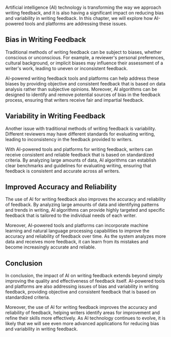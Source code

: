 
Artificial intelligence (AI) technology is transforming the way we approach writing feedback, and it is also having a significant impact on reducing bias and variability in writing feedback. In this chapter, we will explore how AI-powered tools and platforms are addressing these issues.

Bias in Writing Feedback
------------------------

Traditional methods of writing feedback can be subject to biases, whether conscious or unconscious. For example, a reviewer's personal preferences, cultural background, or implicit biases may influence their assessment of a writer's work, leading to uneven or inconsistent feedback.

AI-powered writing feedback tools and platforms can help address these biases by providing objective and consistent feedback that is based on data analysis rather than subjective opinions. Moreover, AI algorithms can be designed to identify and remove potential sources of bias in the feedback process, ensuring that writers receive fair and impartial feedback.

Variability in Writing Feedback
-------------------------------

Another issue with traditional methods of writing feedback is variability. Different reviewers may have different standards for evaluating writing, leading to inconsistency in the feedback provided to writers.

With AI-powered tools and platforms for writing feedback, writers can receive consistent and reliable feedback that is based on standardized criteria. By analyzing large amounts of data, AI algorithms can establish clear benchmarks and guidelines for evaluating writing, ensuring that feedback is consistent and accurate across all writers.

Improved Accuracy and Reliability
---------------------------------

The use of AI for writing feedback also improves the accuracy and reliability of feedback. By analyzing large amounts of data and identifying patterns and trends in writing, AI algorithms can provide highly targeted and specific feedback that is tailored to the individual needs of each writer.

Moreover, AI-powered tools and platforms can incorporate machine learning and natural language processing capabilities to improve the accuracy and reliability of feedback over time. As the system analyzes more data and receives more feedback, it can learn from its mistakes and become increasingly accurate and reliable.

Conclusion
----------

In conclusion, the impact of AI on writing feedback extends beyond simply improving the quality and effectiveness of feedback itself. AI-powered tools and platforms are also addressing issues of bias and variability in writing feedback, providing objective and consistent feedback that is based on standardized criteria.

Moreover, the use of AI for writing feedback improves the accuracy and reliability of feedback, helping writers identify areas for improvement and refine their skills more effectively. As AI technology continues to evolve, it is likely that we will see even more advanced applications for reducing bias and variability in writing feedback.
